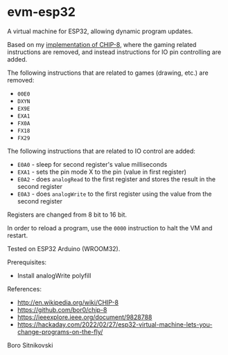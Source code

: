 evm-esp32
=========

A virtual machine for ESP32, allowing dynamic program updates.

Based on my [implementation of CHIP-8](https://github.com/bor0/chip-8), where the gaming related instructions are removed, and instead instructions for IO pin controlling are added.

The following instructions that are related to games (drawing, etc.) are removed:

- `00E0`
- `DXYN`
- `EX9E`
- `EXA1`
- `FX0A`
- `FX18`
- `FX29`

The following instructions that are related to IO control are added:

- `E0A0` - sleep for second register's value milliseconds
- `EXA1` - sets the pin mode X to the pin (value in first register)
- `E0A2` - does `analogRead` to the first register and stores the result in the second register
- `E0A3` - does `analogWrite` to the first register using the value from the second register

Registers are changed from 8 bit to 16 bit.

In order to reload a program, use the `0000` instruction to halt the VM and restart.

Tested on ESP32 Arduino (WROOM32).

Prerequisites:

- Install analogWrite polyfill

References:

- http://en.wikipedia.org/wiki/CHIP-8
- https://github.com/bor0/chip-8
- https://ieeexplore.ieee.org/document/9828788
- https://hackaday.com/2022/02/27/esp32-virtual-machine-lets-you-change-programs-on-the-fly/

Boro Sitnikovski
